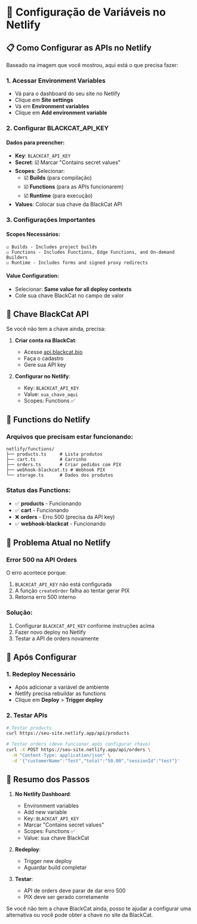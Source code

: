 # 🔧 Configuração de Variáveis no Netlify

## 📋 Como Configurar as APIs no Netlify

Baseado na imagem que você mostrou, aqui está o que precisa fazer:

### 1. Acessar Environment Variables
- Vá para o dashboard do seu site no Netlify
- Clique em **Site settings**
- Vá em **Environment variables**
- Clique em **Add environment variable**

### 2. Configurar BLACKCAT_API_KEY

#### Dados para preencher:
- **Key**: `BLACKCAT_API_KEY`
- **Secret**: ☑️ Marcar "Contains secret values" 
- **Scopes**: Selecionar:
  - ☑️ **Builds** (para compilação)
  - ☑️ **Functions** (para as APIs funcionarem)
  - ☑️ **Runtime** (para execução)
- **Values**: Colocar sua chave da BlackCat API

### 3. Configurações Importantes

#### Scopes Necessários:
```
☑️ Builds - Includes project builds
☑️ Functions - Includes Functions, Edge Functions, and On-demand Builders  
☑️ Runtime - Includes forms and signed proxy redirects
```

#### Value Configuration:
- Selecionar: **Same value for all deploy contexts**
- Cole sua chave BlackCat no campo de valor

## 🔑 Chave BlackCat API

Se você não tem a chave ainda, precisa:

1. **Criar conta na BlackCat**:
   - Acesse [api.blackcat.bio](https://api.blackcat.bio)
   - Faça o cadastro
   - Gere sua API key

2. **Configurar no Netlify**:
   - Key: `BLACKCAT_API_KEY`
   - Value: `sua_chave_aqui`
   - Scopes: Functions ✅

## 📁 Functions do Netlify

### Arquivos que precisam estar funcionando:
```
netlify/functions/
├── products.ts     # Lista produtos
├── cart.ts         # Carrinho  
├── orders.ts       # Criar pedidos com PIX
├── webhook-blackcat.ts # Webhook PIX
└── storage.ts      # Dados dos produtos
```

### Status das Functions:
- ✅ **products** - Funcionando
- ✅ **cart** - Funcionando  
- ❌ **orders** - Erro 500 (precisa da API key)
- ✅ **webhook-blackcat** - Funcionando

## 🚨 Problema Atual no Netlify

### Error 500 na API Orders
O erro acontece porque:
1. `BLACKCAT_API_KEY` não está configurada
2. A função `createOrder` falha ao tentar gerar PIX
3. Retorna erro 500 interno

### Solução:
1. Configurar `BLACKCAT_API_KEY` conforme instruções acima
2. Fazer novo deploy no Netlify
3. Testar a API de orders novamente

## 🔄 Após Configurar

### 1. Redeploy Necessário
- Após adicionar a variável de ambiente
- Netlify precisa rebuildar as functions
- Clique em **Deploy** > **Trigger deploy**

### 2. Testar APIs
```bash
# Testar products
curl https://seu-site.netlify.app/api/products

# Testar orders (deve funcionar após configurar chave)
curl -X POST https://seu-site.netlify.app/api/orders \
  -H "Content-Type: application/json" \
  -d '{"customerName":"Test","total":"50.00","sessionId":"test"}'
```

## 📝 Resumo dos Passos

1. **No Netlify Dashboard**:
   - Environment variables
   - Add new variable
   - Key: `BLACKCAT_API_KEY`
   - Marcar "Contains secret values"
   - Scopes: Functions ✅
   - Value: sua chave BlackCat

2. **Redeploy**:
   - Trigger new deploy
   - Aguardar build completar

3. **Testar**:
   - API de orders deve parar de dar erro 500
   - PIX deve ser gerado corretamente

Se você não tem a chave BlackCat ainda, posso te ajudar a configurar uma alternativa ou você pode obter a chave no site da BlackCat.